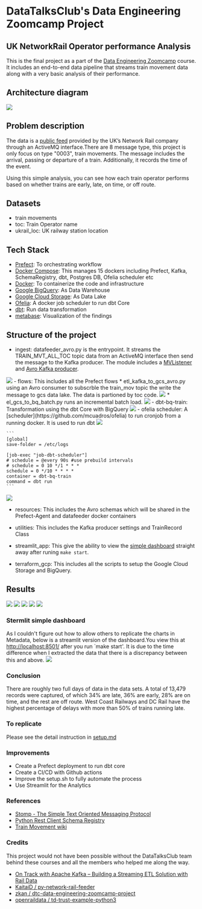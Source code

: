 # DataTalksClub's Data Engineering Zoomcamp Project
## UK NetworkRail Operator performance Analysis

This is the final project as a part of the [Data Engineering Zoomcamp](https://github.com/DataTalksClub/data-engineering-zoomcamp/blob/main/README.md) course.
It includes an end-to-end data pipeline that streams train movement data along with a very basic analysis of their performance.
## Architecture diagram
<img src="assets/dtc-de-project architecture.png" />


## Problem description

The data is a [public feed](https://datafeeds.networkrail.co.uk/ntrod/myFeeds) provided by the UK’s Network Rail company through an ActiveMQ interface.There are 8 message type, this project is only focus on type "0003", train movements. The message includes the arrival, passing or departure of a train. Additionally, it records the time of the event.

Using this simple analysis, you can see how each train operator performs based on whether trains are early, late, on time, or off route. 

## Datasets
- train movements
- toc: Train Operator name
- ukrail_loc: UK railway station location


## Tech Stack
- [Prefect](): To orchestrating workflow
- [Docker Compose](https://docs.docker.com/compose/): This manages 15 dockers including Prefect, Kafka, SchemaRegistry, dbt, Postgres DB, Ofelia scheduler etc 
- [Docker](https://www.docker.com/): To containerize the code and infrastructure
- [Google BigQuery](https://cloud.google.com/bigquery): As Data Warehouse
- [Google Cloud Storage](https://console.cloud.google.com/getting-started): As Data Lake
- [Ofelia](https://github.com/mcuadros/ofelia): A docker job scheduler to run dbt Core
- [dbt](https://www.getdbt.com/): Run data transformation
- [metabase](https://github.com/metabase/metabase): Visualization of the findings

## Structure of the project
- ingest: datafeeder_avro.py is the entrypoint. It streams the TRAIN_MVT_ALL_TOC topic data from an ActiveMQ interface then send the message to the Kafka producer. The module includes a [MVListener](ingest/MQListenner.py) and [Avro Kafka producer](ingest/train_avro_producer.py).
<img src="assets/data_feeder_avro.png" />
- flows: This includes all the Prefect flows
    * etl_kafka_to_gcs_avro.py using an Avro consumer to subscrble the train_mov topic the write the message to gcs data lake. The data is partioned by toc code.
    <img src="assets/etl_kafas_to_gcs.png" />
    * el_gcs_to_bq_batch.py runs an incremental batch load. 
    <img src="assets/elt_gcs_to_bq.png" />
- dbt-bq-train: Transformation using the dbt Core with BigQuery
        <img src="assets/dbt lineage graph.png"/>
- ofelia scheduler: A [scheduler](https://github.com/mcuadros/ofelia) to run cronjob from a running docker. It is used to run dbt
    <img src="assets/ofelia cron syntax.png" />

    ```
    [global]
    save-folder = /etc/logs

    [job-exec "job-dbt-scheduler"]
    # schedule = @every 90s #use prebuild intervals
    # schedule = 0 10 */1 * * *
    schedule = 0 */10 * * * *
    container = dbt-bq-train
    command = dbt run
    ```

   <img src="assets/Ofelia.png" />

- resources: This includes the Avro schemas which will be shared in the Prefect-Agent and datafeeder docker containers

- utilities: This includes the Kafka producer settings and TrainRecord Class

- streamlit_app: This give the ability to view the [simple dashboard](http://localhost:8501/) straight away after runing `make start`.

- terraform_gcp: This includes all the scripts to setup the Google Cloud Storage and BigQuery.
## Results
<img src="assets/Network Rail Operator performance.png" />
<img src="assets/bashboard1.png" />
<img src="assets/dashboard3.png" />
<img src="assets/dashboard4.png" />
<img src="assets/dashboard2.png" />

### Stermlit simple dashboard

 As I couldn't figure out how to allow others to replicate the charts in Metadata, below is a streamlit version of the dashboard.You view this at [http://localhost:8501/](http://localhost:8501/) after you run `make start'. It is due to the time difference when I extracted the data that there is a discrepancy between this and above.
<img src="assets/streamlit.png" />
### Conclusion

There are roughly two full days of data in the data sets. A total of 13,479 records were captured, of which 34% are late, 36% are early, 28% are on time, and the rest are off route. West Coast Railways and DC Rail have the highest percentage of delays with more than 50% of trains running late.


### To replicate

Please see the detail instruction in [setup.md](setup.md)

### Improvements

- Create a Prefect deployment to run dbt core
- Create a CI/CD with Github actions
- Improve the setup.sh to fully automate the process
- Use Streamlit for the Analytics
### References
- [Stomp - The Simple Text Oriented Messaging Protocol](https://stomp.github.io/index.html)
- [Python Rest Client Schema Registry](https://marcosschroh.github.io/python-schema-registry-client/)
- [Train Movement wiki](https://wiki.openraildata.com/index.php?title=Train_Movement)

### Credits

This project would not have been possible without the DataTalksClub team behind these courses and all the members who helped me along the way.

- [On Track with Apache Kafka – Building a Streaming ETL Solution with Rail Data](https://www.confluent.io/en-gb/blog/build-streaming-etl-solutions-with-kafka-and-rail-data/)
- [KaitaiD / py-network-rail-feeder](https://github.com/KaitaiD/py-network-rail-feeder)
- [zkan / dtc-data-engineering-zoomcamp-project](https://github.com/zkan/dtc-data-engineering-zoomcamp-project)
- [openraildata / td-trust-example-python3](https://github.com/openraildata/td-trust-example-python3)
